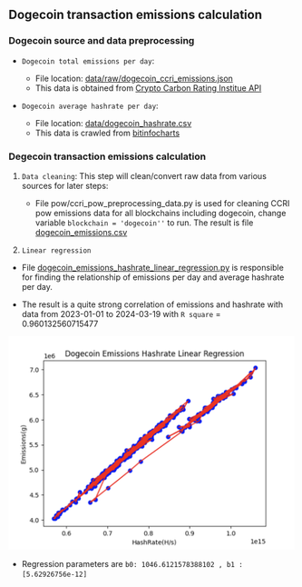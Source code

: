 ## Dogecoin transaction emissions calculation

### Dogecoin source and data preprocessing

- `Dogecoin total emissions per day`:
    + File location: [data/raw/dogecoin_ccri_emissions.json](data/raw/dogecoin_ccri_emissions.json)
    + This data is obtained from [Crypto Carbon Rating Institue API](https://docs.api.carbon-ratings.com/v2/#/)

- `Dogecoin average hashrate per day`:
    + File location: [data/dogecoin_hashrate.csv](data/dogecoin_emissions.csv)
    + This data is crawled from [bitinfocharts](https://bitinfocharts.com/comparison/hashrate-doge.html)

### Degecoin transaction emissions calculation

1. `Data cleaning`: This step will clean/convert raw data from various
   sources for later steps:
    - File pow/ccri_pow_preprocessing_data.py is used for cleaning CCRI pow emissions data for
      all blockchains including dogecoin, change variable `blockchain = 'dogecoin''` to run.
      The result is file [dogecoin_emissions.csv](data/dogecoin_emissions.csv)

2. `Linear regression`

- File [dogecoin_emissions_hashrate_linear_regression.py](dogecoin_emissions_hashrate_linear_regression.py) is responsible
  for finding the relationship of emissions per day and average hashrate per day.

- The result is a quite strong correlation of emissions and hashrate with data from
  2023-01-01 to 2024-03-19 with `R square` = 0.960132560715477

![Dogecoin Emissions Hashrate Linear Regression](img/dogecoin_emissions_hashrate_linear_regression.png)

- Regression parameters are `b0: 1046.6121578388102 , b1 : [5.62926756e-12]`













